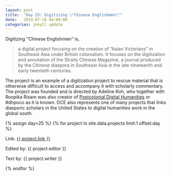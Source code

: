```yaml
---
layout: post
title:  "Day 25: Digitizing \"Chinese Englishmen\""
date:   2014-07-16 04:00:00
categories: jekyll update
---
```


Digitizing "Chinese Englishmen" is,

>a digital project focusing on the creation of “Asian Victorians” in Southeast Asia under British colonialism. It focuses on the digitization and annotation of the Straits Chinese Magazine, a journal produced by the Chinese diaspora in Southeast Asia in the late nineteenth and early twentieth centuries.

The project is an example of a digitization project to rescue material that is otherwise difficult to access and accompany it with scholarly commentary. The project was founded and is directed by Adeline Koh, who together with Roopika Risam was also creator of [Postcolonial Digital Humanities](http://dhpoco.org/) or #dhpoco as it is known. DCE also represents one of many projects that links diasporic scholars in the United States to digital humanities work in the global south. 



<!-- Remember to assign the day -->
{% assign day=25 %}
{% for project in site.data.projects limit:1 offset:day %}
<p>Link: <a href="{{ project.link }}">{{ project.link }}</a></p>
<p>Edited by: {{ project.editor }}</p>
<p>Text by: {{ project.writer }}</p>
{% endfor %}
